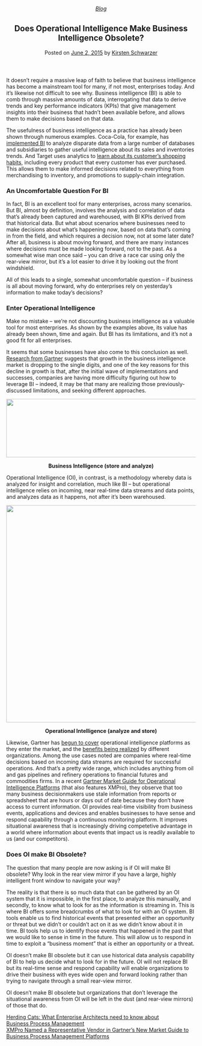 
<article class="post-4156 post type-post status-publish format-standard has-post-thumbnail hentry category-blog tag-operational-intelligence tag-use-cases" id="post-4156">
<div class="article-inner">
<header class="entry-header">
<div class="entry-header-text entry-header-text-top text-center">
<h6 class="entry-category is-xsmall"><a href="https://xmpro.com/category/blog/" rel="category tag">Blog</a></h6><h1 class="entry-title">Does Operational Intelligence Make Business Intelligence Obsolete?</h1><div class="entry-divider is-divider small"></div>
<div class="entry-meta uppercase is-xsmall">
<span class="posted-on">Posted on <a href="https://xmpro.com/does-operational-intelligence-make-business-intelligence-obsolete/" rel="bookmark"><time class="entry-date published updated" datetime="2015-06-02T12:16:55+00:00">June 2, 2015</time></a></span> <span class="byline">by <span class="meta-author vcard"><a class="url fn n" href="https://xmpro.com/author/kschwarzer/">Kirsten Schwarzer</a></span></span> </div>
</div>
</header>
<div class="entry-content single-page">
<p>It doesn’t require a massive leap of faith to believe that business intelligence has become a mainstream tool for many, if not most, enterprises today. And it’s likewise not difficult to see why. Business intelligence (BI) is able to comb through massive amounts of data, interrogating that data to derive trends and key performance indicators (KPIs) that give management insights into their business that hadn’t been available before, and allows them to make decisions based on that data.</p>
<p>The usefulness of business intelligence as a practice has already been shown through numerous examples. Coca-Cola, for example, has <a href="http://searchbusinessanalytics.techtarget.com/tip/Coca-Cola-overcomes-challenges-to-seize-BI-opportunities" rel="noopener noreferrer" target="_blank">implemented BI</a> to analyze disparate data from a large number of databases and subsidiaries to gather useful intelligence about its sales and inventories trends. And Target uses analytics to <a href="http://www.nytimes.com/2012/02/19/magazine/shopping-habits.html?_r=0" rel="noopener noreferrer" target="_blank">learn about its customer’s shopping habits</a>, including every product that every customer has ever purchased. This allows them to make informed decisions related to everything from merchandising to inventory, and promotions to supply-chain integration.</p>
<h3>An Uncomfortable Question For BI</h3>
<p>In fact, BI is an excellent tool for many enterprises, across many scenarios. But BI, almost by definition, involves the analysis and correlation of data that’s already been captured and warehoused, with BI KPIs derived from that historical data. But what about scenarios where businesses need to make decisions about what’s happening <em>now</em>, based on data that’s coming in from the field, and which requires a decision now, not at some later date? After all, business is about moving forward, and there are many instances where decisions must be made looking forward, not to the past. As a somewhat wise man once said – you can drive a race car using only the rear-view mirror, but it’s a lot easier to drive it by looking out the front windshield.</p>
<p>All of this leads to a single, somewhat uncomfortable question – if business is all about moving forward, why do enterprises rely on yesterday’s information to make today’s decisions?</p>
<h3>Enter Operational Intelligence</h3>
<p>Make no mistake – we’re not discounting business intelligence as a valuable tool for most enterprises. As shown by the examples above, its value has already been shown, time and again. But BI has its limitations, and it’s not a good fit for all enterprises.</p>
<p>It seems that some businesses have also come to this conclusion as well. <a href="http://www.gartner.com/newsroom/id/2723717" rel="noopener noreferrer" target="_blank">Research from Gartner</a> suggests that growth in the business intelligence market is dropping to the single digits, and one of the key reasons for this decline in growth is that, after the initial wave of implementations and successes, companies are having more difficulty figuring out how to leverage BI – indeed, it may be that many are realizing those previously-discussed limitations, and seeking different approaches.</p>
<p style="text-align: center;"><img height="155" src="https://xmpro.com/wp-content/uploads/2015/06/Business-Intelligence-vs-Operational-Intelligence-1.png" width="791"/>
</p>
<p style="text-align: center;"><strong>Business Intelligence (store and analyze)</strong></p>
<p>Operational Intelligence (OI), in contrast, is a methodology whereby data is analyzed for insight and correlation, much like BI – but operational intelligence relies on incoming, near real-time data streams and data points, and analyzes data as it happens, not after it’s been warehoused.</p>
<p><img height="576" src="https://xmpro.com/wp-content/uploads/2015/06/Business-Intelligence-vs-Operational-Intelligence-2.png" width="600"/>
</p>
<p align="center" class="Body" style="text-align: center;"><strong><span lang="DA">Operational Intelligence (analyze and store)</span></strong></p>
<p>Likewise, Gartner has <a href="https://www.gartner.com/doc/2418415/commercial-operational-intelligence-platforms-coming" rel="noopener noreferrer" target="_blank">begun to cover</a> operational intelligence platforms as they enter the market, and the <a href="https://www.gartner.com/doc/3046119/lessons-successful-operational-intelligence-" rel="noopener noreferrer" target="_blank">benefits being realized</a> by different organizations. Among the use cases noted are companies where real-time decisions based on incoming data streams are required for successful operations. And that’s a pretty wide range, which includes anything from oil and gas pipelines and refinery operations to financial futures and commodities firms. In a recent <a href="https://www.gartner.com/doc/3063919/market-guide-operational-intelligence-platforms" rel="noopener noreferrer" target="_blank">Gartner Market Guide for Operational Intelligence Platforms</a> (that also features XMPro), they observe that too many business decisionmakers use stale information from reports or spreadsheet that are hours or days out of date because they don’t have access to current information. OI provides real-time visibility from business events, applications and devices and enables businesses to have sense and respond capability through a continuous monitoring platform. It improves situational awareness that is increasingly driving competetive advantage in a world where information about events that impact us is readily available to us (and our competitors).</p>
<h3>Does OI make BI Obsolete?</h3>
<p>The question that many people are now asking is if OI will make BI obsolete? Why look in the rear view mirror if you have a large, highly intelligent front window to navigate your way?</p>
<p>The reality is that there is so much data that can be gathered by an OI system that it is impossible, in the first place, to analyze this manually, and secondly, to know what to look for as the information is streaming in. This is where BI offers some breadcrumbs of what to look for with an OI system. BI tools enable us to find historical events that presented either an opportunity or threat but we didn’t or couldn’t act on it as we didn’t know about it in time. BI tools help us to identify those events that happened in the past that we would like to sense in time in the future. This will allow us to respond in time to exploit a “business moment” that is either an opportunity or a threat.</p>
<p>OI doesn’t make BI obsolete but it can use historical data analysis capability of BI to help us decide what to look for in the future. OI will not replace BI but its real-time sense and respond capability will enable organizations to drive their business with eyes wide open and forward looking rather than trying to navigate through a small rear-view mirror.</p>
<p>OI doesn’t make BI obsolete but organizations that don’t leverage the situational awareness from OI will be left in the dust (and rear-view mirrors) of those that do. </p>
<div class="blog-share text-center"><div class="is-divider medium"></div><div class="social-icons share-icons share-row relative"><a aria-label="Share on WhatsApp" class="icon button circle is-outline tooltip whatsapp show-for-medium" data-action="share/whatsapp/share" href="whatsapp://send?text=Does%20Operational%20Intelligence%20Make%20Business%20Intelligence%20Obsolete%3F - https://xmpro.com/does-operational-intelligence-make-business-intelligence-obsolete/" title="Share on WhatsApp"><i class="icon-whatsapp"></i></a><a aria-label="Share on Facebook" class="icon button circle is-outline tooltip facebook" data-label="Facebook" href="https://www.facebook.com/sharer.php?u=https://xmpro.com/does-operational-intelligence-make-business-intelligence-obsolete/" onclick="window.open(this.href,this.title,'width=500,height=500,top=300px,left=300px'); return false;" rel="noopener nofollow" target="_blank" title="Share on Facebook"><i class="icon-facebook"></i></a><a aria-label="Share on Twitter" class="icon button circle is-outline tooltip twitter" href="https://twitter.com/share?url=https://xmpro.com/does-operational-intelligence-make-business-intelligence-obsolete/" onclick="window.open(this.href,this.title,'width=500,height=500,top=300px,left=300px'); return false;" rel="noopener nofollow" target="_blank" title="Share on Twitter"><i class="icon-twitter"></i></a><a aria-label="Email to a Friend" class="icon button circle is-outline tooltip email" href="/cdn-cgi/l/email-protection#8ab5f9ffe8e0efe9feb7cee5eff9afb8bac5faeff8ebfee3e5e4ebe6afb8bac3e4feefe6e6e3edefe4e9efafb8bac7ebe1efafb8bac8fff9e3e4eff9f9afb8bac3e4feefe6e6e3edefe4e9efafb8bac5e8f9e5e6effeefafb9ccace8e5eef3b7c9e2efe9e1afb8bafee2e3f9afb8bae5fffeafb9cbafb8bae2fefefaf9afb9cbafb8ccafb8ccf2e7faf8e5a4e9e5e7afb8cceee5eff9a7e5faeff8ebfee3e5e4ebe6a7e3e4feefe6e6e3edefe4e9efa7e7ebe1efa7e8fff9e3e4eff9f9a7e3e4feefe6e6e3edefe4e9efa7e5e8f9e5e6effeefafb8cc" rel="nofollow" title="Email to a Friend"><i class="icon-envelop"></i></a><a aria-label="Pin on Pinterest" class="icon button circle is-outline tooltip pinterest" href="https://pinterest.com/pin/create/button?url=https://xmpro.com/does-operational-intelligence-make-business-intelligence-obsolete/&amp;media=https://xmpro.com/wp-content/uploads/2015/06/OIvsBI_250.png&amp;description=Does%20Operational%20Intelligence%20Make%20Business%20Intelligence%20Obsolete%3F" onclick="window.open(this.href,this.title,'width=500,height=500,top=300px,left=300px'); return false;" rel="noopener nofollow" target="_blank" title="Pin on Pinterest"><i class="icon-pinterest"></i></a><a aria-label="Share on LinkedIn" class="icon button circle is-outline tooltip linkedin" href="https://www.linkedin.com/shareArticle?mini=true&amp;url=https://xmpro.com/does-operational-intelligence-make-business-intelligence-obsolete/&amp;title=Does%20Operational%20Intelligence%20Make%20Business%20Intelligence%20Obsolete%3F" onclick="window.open(this.href,this.title,'width=500,height=500,top=300px,left=300px'); return false;" rel="noopener nofollow" target="_blank" title="Share on LinkedIn"><i class="icon-linkedin"></i></a></div></div></div>
<nav class="navigation-post" id="nav-below" role="navigation">
<div class="flex-row next-prev-nav bt bb">
<div class="flex-col flex-grow nav-prev text-left">
<div class="nav-previous"><a href="https://xmpro.com/what-enterprise-architects-need-to-know-about-business-process-management/" rel="prev"><span class="hide-for-small"><i class="icon-angle-left"></i></span> Herding Cats: What Enterprise Architects need to know about Business Process Management</a></div>
</div>
<div class="flex-col flex-grow nav-next text-right">
<div class="nav-next"><a href="https://xmpro.com/xmpro-named-a-representative-vendor-in-gartners-new-market-guide-to-business-process-management-platforms/" rel="next">XMPro Named a Representative Vendor in Gartner’s New Market Guide to Business Process Management Platforms <span class="hide-for-small"><i class="icon-angle-right"></i></span></a></div> </div>
</div>
</nav>
</div>
</article>
<div class="comments-area" id="comments">
</div>

